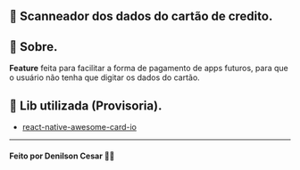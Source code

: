 ## 📲 Scanneador dos dados do cartão de credito.

## 🔖 Sobre.
**Feature** feita para facilitar a forma de pagamento de apps futuros, para que o usuário não tenha que digitar os dados do cartão.

## 🧾 Lib utilizada (Provisoria).

- [react-native-awesome-card-io](https://github.com/Kerumen/react-native-awesome-card-io)

---

#### Feito por Denilson Cesar 🕵️‍♂️
